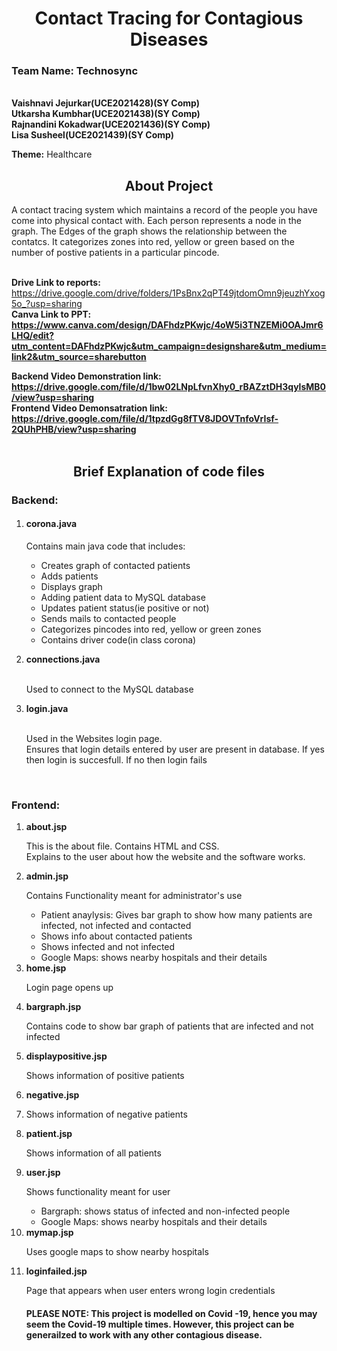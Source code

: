 <h1 align="center" id="title">Contact Tracing for Contagious Diseases</h1>


<h3><b>Team Name: Technosync</b></h3><br>
<b>Vaishnavi Jejurkar(UCE2021428)(SY Comp)<br>
Utkarsha Kumbhar(UCE2021438)(SY Comp)<br>
Rajnandini Kokadwar(UCE2021436)(SY Comp)<br>
Lisa Susheel(UCE2021439)(SY Comp)</b><br>


<b>Theme:</b> Healthcare<br>

 <h2 align="center" id="title">About Project</h2>
                                                       

A contact tracing system which maintains a record of the people you have come into physical contact with. Each person represents a node in the graph. The Edges of the graph shows the relationship between the contatcs. It categorizes zones into red, yellow or green based on the number of postive patients in a particular pincode. <br><br>

<b>Drive Link to reports:</b> https://drive.google.com/drive/folders/1PsBnx2qPT49jtdomOmn9jeuzhYxog5o_?usp=sharing<br>
<b>Canva Link to PPT: https://www.canva.com/design/DAFhdzPKwjc/4oW5i3TNZEMi0OAJmr6LHQ/edit?utm_content=DAFhdzPKwjc&utm_campaign=designshare&utm_medium=link2&utm_source=sharebutton</b><br>

<b>Backend Video Demonstration link: https://drive.google.com/file/d/1bw02LNpLfvnXhy0_rBAZztDH3qylsMB0/view?usp=sharing</b> <br>
<b>Frontend Video Demonsatration link: https://drive.google.com/file/d/1tpzdGg8fTV8JDOVTnfoVrIsf-2QUhPHB/view?usp=sharing</b><br><br>

<h2 align="center" id="title">Brief Explanation of code files</h2>
<h3><b>Backend:</h3></b>
	<ol>
	<li><h4><b>corona.java</b></h4></li>
		<p>Contains main java code that includes:
			<ul>
				<li>Creates graph of contacted patients</li>
				<li>Adds patients</li>
				<li>Displays graph</li>
				<li>Adding patient data to MySQL database</li>
				<li>Updates patient status(ie positive or not)</li>
				<li>Sends mails to contacted people</li>
				<li> Categorizes pincodes into red, yellow or green zones</li>
				<li>Contains driver code(in class corona)</li>
		</ul></p>
		<li><b>connections.java</b></li><br>
		<p>Used to connect to the MySQL database</p>
		<li><b>login.java</b></li><br>
		<p>Used in the Websites login page.<br>
	           Ensures that login details entered by user are present in database. If yes then login is succesfull. If no then login fails</p>
		   </ol><br>
		   <h3><b>Frontend:</b></h3>
		   <ol>
	<li><b>about.jsp</b></li>
	<p>This is the about file. Contains HTML and CSS.<br>
		Explains to the user about how the website and the software works.</p>
	<li><b>admin.jsp</b></li>
	<p>Contains Functionality meant for administrator's use</p>
	<ul>
		<li>Patient anaylysis: Gives bar graph to show how many patients are infected, not infected and contacted</li>
		<li>Shows info about contacted patients</li>
		<li>Shows infected and not infected</li>
		<li>Google Maps: shows nearby hospitals and their details</li>
	</ul>
	<li><b>home.jsp</b></li>
	<p>Login page opens up</p>
	<li><b>bargraph.jsp</b></li>
	<p>Contains code to show bar graph of patients that are infected and not infected</p>
	<li><b>displaypositive.jsp</b></li>
	<p>Shows information of positive patients</p>
	<li><b>negative.jsp</b><li>
	<p>Shows information of negative patients</p>
	<li><b>patient.jsp</b></li>
	<p>Shows information of all patients</p>
	<li><b>user.jsp</b>
		<p>Shows functionality meant for user</p>
		<ul>
			<li>Bargraph: shows status of infected and non-infected people</li>
			<li>Google Maps: shows nearby hospitals and their details</li>
		</ul>
	</li>
	<li><b>mymap.jsp</b></li>
	<p>Uses google maps to show nearby hospitals</p>
	<li><b>loginfailed.jsp</b></li>
	<p>Page that appears when user enters wrong login credentials</p>
		
	
	
	
	
	
	
		
		
		
			
			


<h4><b>PLEASE NOTE: This project is modelled on Covid -19, hence you may seem the Covid-19 multiple times. However, this project can be generailzed to work with any other contagious disease.</b></h4>




	



